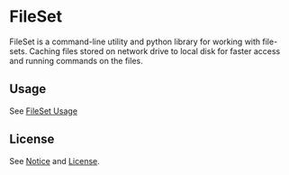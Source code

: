 FileSet
=======

FileSet is a command-line utility and python library for working with file-sets.
Caching files stored on network drive to local disk for faster access and running
commands on the files.

Usage
-----

See [FileSet Usage](docs/fileset.md)

License
-------

See [Notice](NOTICE) and [License](LICENSE).
